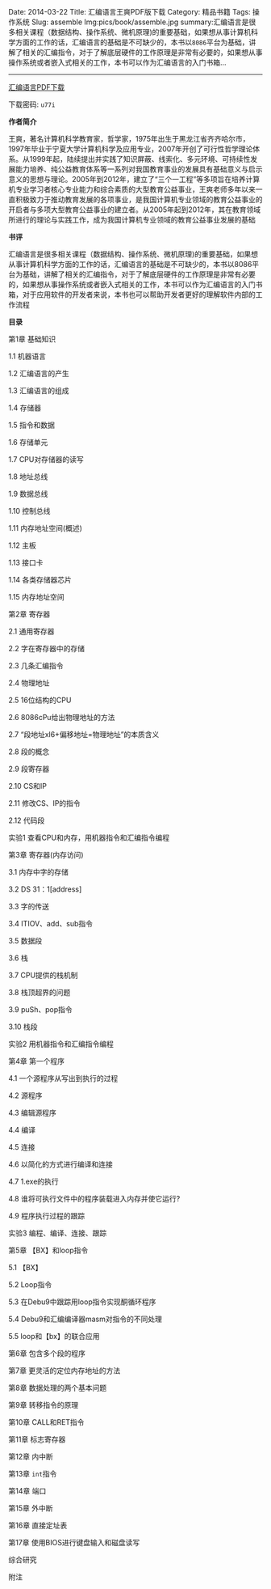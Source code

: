 Date: 2014-03-22
Title: 汇编语言王爽PDF版下载
Category: 精品书籍
Tags: 操作系统
Slug: assemble
Img:pics/book/assemble.jpg
summary:汇编语言是很多相关课程（数据结构、操作系统、微机原理)的重要基础，如果想从事计算机科学方面的工作的话，汇编语言的基础是不可缺少的，本书以`8086`平台为基础，讲解了相关的汇编指令，对于了解底层硬件的工作原理是非常有必要的，如果想从事操作系统或者嵌入式相关的工作，本书可以作为汇编语言的入门书箱...

----------
<a href="http://pan.baidu.com/s/1eQ9UKvg" target="_blank">
汇编语言PDF下载
</a>

下载密码: `u77i`

**作者简介**

王爽，著名计算机科学教育家，哲学家，1975年出生于黑龙江省齐齐哈尔市，1997年毕业于宁夏大学计算机科学及应用专业，2007年开创了可行性哲学理论体系。从1999年起，陆续提出并实践了知识屏蔽、线索化、多元环境、可持续性发展能力培养、纯公益教育体系等一系列对我国教育事业的发展具有基础意义与启示意义的思想与理论。2005年到2012年，建立了“三个一工程”等多项旨在培养计算机专业学习者核心专业能力和综合素质的大型教育公益事业，王爽老师多年以来一直积极致力于推动教育发展的各项事业，是我国计算机专业领域的教育公益事业的开启者与多项大型教育公益事业的建立者。从2005年起到2012年，其在教育领域所进行的理论与实践工作，成为我国计算机专业领域的教育公益事业发展的基础

**书评**

汇编语言是很多相关课程（数据结构、操作系统、微机原理)的重要基础，如果想从事计算机科学方面的工作的话，汇编语言的基础是不可缺少的，本书以8086平台为基础，讲解了相关的汇编指令，对于了解底层硬件的工作原理是非常有必要的，如果想从事操作系统或者嵌入式相关的工作，本书可以作为汇编语言的入门书箱，对于应用软件的开发者来说，本书也可以帮助开发者更好的理解软件内部的工作流程


**目录**

第1章 基础知识

1.1 机器语言

1.2 汇编语言的产生

1.3 汇编语言的组成

1.4 存储器

1.5 指令和数据

1.6 存储单元

1.7 CPU对存储器的读写

1.8 地址总线

1.9 数据总线

1.10 控制总线

1.11 内存地址空间(概述)

1.12 主板

1.13 接口卡

1.14 各类存储器芯片

1.15 内存地址空间

第2章 寄存器

2.1 通用寄存器

2.2 字在寄存器中的存储

2.3 几条汇编指令

2.4 物理地址

2.5 16位结构的CPU

2.6 8086cPu给出物理地址的方法

2.7 “段地址xl6+偏移地址=物理地址”的本质含义

2.8 段的概念

2.9 段寄存器

2.10 CS和IP

2.11 修改CS、IP的指令

2.12 代码段

实验1 查看CPU和内存，用机器指令和汇编指令编程

第3章 寄存器(内存访问)

3.1 内存中字的存储

3.2 DS 31：1[address]

3.3 字的传送

3.4 ITIOV、add、sub指令

3.5 数据段

3.6 栈

3.7 CPU提供的栈机制

3.8 栈顶超界的问题

3.9 puSh、pop指令

3.10 栈段

实验2 用机器指令和汇编指令编程

第4章 第一个程序

4.1 一个源程序从写出到执行的过程

4.2 源程序

4.3 编辑源程序

4.4 编译

4.5 连接

4.6 以简化的方式进行编译和连接

4.7 1.exe的执行

4.8 谁将可执行文件中的程序装载进入内存并使它运行?

4.9 程序执行过程的跟踪

实验3 编程、编译、连接、跟踪

第5章 【BX】和loop指令

5.1 【BX】

5.2 Loop指令

5.3 在Debu9中跟踪用loop指令实现酮循环程序

5.4 Debu9和汇编编译器masm对指令的不同处理

5.5 loop和【bx】的联合应用

第6章 包含多个段的程序

第7章 更灵活的定位内存地址的方法

第8章 数据处理的两个基本问题

第9章 转移指令的原理

第10章 CALL和RET指令

第11章 标志寄存器

第12章 内中断

第13章 `int`指令

第14章 端口

第15章 外中断

第16章 直接定址表

第17章 使用BIOS进行键盘输入和磁盘读写

综合研究

附注